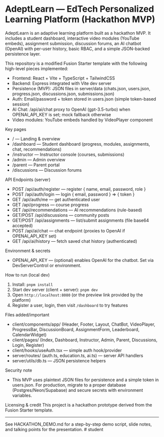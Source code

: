 # AdeptLearn — EdTech Personalized Learning Platform (Hackathon MVP)

AdeptLearn is an adaptive learning platform built as a hackathon MVP. It includes a student dashboard, interactive video modules (YouTube embeds), assignment submission, discussion forums, an AI chatbot (OpenAI) with per-user history, basic RBAC, and a simple JSON-backed persistence layer.

This repository is a modified Fusion Starter template with the following high-level pieces implemented:

- Frontend: React + Vite + TypeScript + TailwindCSS
- Backend: Express integrated with Vite dev server
- Persistence (MVP): JSON files in server/data (chats.json, users.json, progress.json, discussions.json, submissions.json)
- Auth: Email/password + token stored in users.json (simple token-based session)
- AI Chat: /api/ai/chat proxy to OpenAI (gpt-3.5-turbo) when OPENAI_API_KEY is set; mock fallback otherwise
- Video modules: YouTube embeds handled by VideoPlayer component

Key pages
- / — Landing & overview
- /dashboard — Student dashboard (progress, modules, assignments, chat, recommendations)
- /instructor — Instructor console (courses, submissions)
- /admin — Admin overview
- /parent — Parent portal
- /discussions — Discussion forums

API Endpoints (server)
- POST /api/auth/register — register { name, email, password, role }
- POST /api/auth/login — login { email, password } => { token }
- GET /api/auth/me — get authenticated user
- GET /api/progress — course progress
- GET /api/recommendations — AI recommendations (rule-based)
- GET/POST /api/discussions — community posts
- GET/POST /api/assignments — list/submit assignments (file base64 accepted)
- POST /api/ai/chat — chat endpoint (proxies to OpenAI if OPENAI_API_KEY set)
- GET /api/ai/history — fetch saved chat history (authenticated)

Environment & secrets
- OPENAI_API_KEY — (optional) enables OpenAI for the chatbot. Set via DevServerControl or environment.

How to run (local dev)
1. Install: `pnpm install`
2. Start dev server (client + server): `pnpm dev`
3. Open `http://localhost:8080` (or the preview link provided by the platform)
4. Register a user, login, then visit `/dashboard` to try features

Files added/important
- client/components/app/ (Header, Footer, Layout, ChatBot, VideoPlayer, ProgressBar, DiscussionBoard, AssignmentForm, Leaderboard, CalendarWidget)
- client/pages/ (Index, Dashboard, Instructor, Admin, Parent, Discussions, Login, Register)
- client/hooks/useAuth.tsx — simple auth hook/provider
- server/routes/ (auth.ts, education.ts, ai.ts) — server API handlers
- server/utils/db.ts — JSON persistence helpers

Security note
- This MVP uses plaintext JSON files for persistence and a simple token in users.json. For production, migrate to a proper database (Postgres/Neon/Supabase) and secure secrets with environment variables.

Licensing & credit
This project is a hackathon prototype derived from the Fusion Starter template.

---

See HACKATHON_DEMO.md for a step-by-step demo script, slide notes, and talking points for the presentation.
#   s t u d e n t  
 
